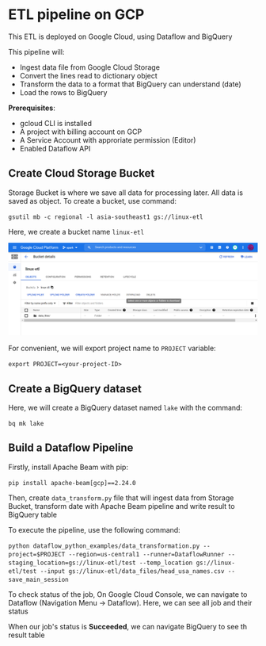 # ETL pipeline on GCP

This ETL is deployed on Google Cloud, using Dataflow and BigQuery

This pipeline will:
- Ingest data file from Google Cloud Storage
- Convert the lines read to dictionary object
- Transform the data to a format that BigQuery can understand (date)
- Load the rows to BigQuery

**Prerequisites**:
- gcloud CLI is installed
- A project with billing account on GCP
- A Service Account with approriate permission (Editor)
- Enabled Dataflow API

## Create Cloud Storage Bucket
Storage Bucket is where we save all data for processing later. All data is saved as object. To create a bucket, use command:

`gsutil mb -c regional -l asia-southeast1 gs://linux-etl`

Here, we create a bucket name `linux-etl`

![bucket](img/bucket.png)

For convenient, we will export project name to `PROJECT` variable:

`export PROJECT=<your-project-ID>`

## Create a BigQuery dataset
Here, we will create a BigQuery dataset named `lake` with the command:

`bq mk lake`

## Build a Dataflow Pipeline
Firstly, install Apache Beam with pip:

`pip install apache-beam[gcp]==2.24.0`

Then, create `data_transform.py` file that will ingest data from Storage Bucket, transform date with Apache Beam pipeline and write result to BigQuery table 

To execute the pipeline, use the following command:

```python dataflow_python_examples/data_transformation.py --project=$PROJECT --region=us-central1 --runner=DataflowRunner --staging_location=gs://linux-etl/test --temp_location gs://linux-etl/test --input gs://linux-etl/data_files/head_usa_names.csv --save_main_session```

To check status of the job, On Google Cloud Console, we can navigate to Dataflow (Navigation Menu -> Dataflow). Here, we can see all job and their status

When our job's status is **Succeeded**, we can navigate BigQuery to see th result table


